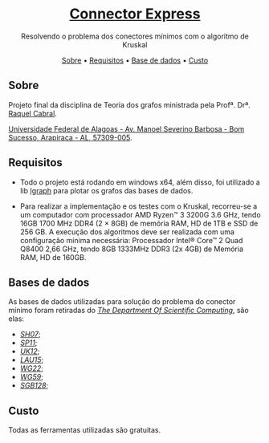 <h1 align="center">
    <a href="https://github.com/eu-joao/Connector-Express">Connector Express</a>
</h1>
<p align="center">Resolvendo o problema dos conectores mínimos com o algoritmo de Kruskal</p>

<p align="center">
 <a href="https://github.com/eu-joao/Connector-Express#sobre">Sobre</a> •
 <a href="https://github.com/eu-joao/Connector-Express#requisitos">Requisitos</a> •  
 <a href="https://github.com/eu-joao/Connector-Express#bases-de-dados">Base de dados</a> • 
 <a href="https://github.com/eu-joao/Connector-Express#custo">Custo</a> 
</p>

## Sobre
Projeto final da disciplina de Teoria dos grafos ministrada pela Profª. Drª. [Raquel Cabral](http://lattes.cnpq.br/0319343616289472).

[Universidade Federal de Alagoas - Av. Manoel Severino Barbosa - Bom Sucesso, Arapiraca - AL, 57309-005](https://www.google.com/maps/place/UFAL,+Campus+de+Arapiraca/@-9.7013428,-36.6880506,18z/data=!4m5!3m4!1s0x0:0xc680c05ae30667fc!8m2!3d-9.7012582!4d-36.6873613!5m1!1e2).

## Requisitos
* Todo o projeto está rodando em windows x64, além disso, foi utilizado a lib [Igraph](https://igraph.org/python/) para plotar os grafos das bases de dados.

* Para realizar a implementação e os testes com o Kruskal, recorreu-se a um computador com processador AMD Ryzen™ 3 3200G 3.6 GHz, tendo 16GB 1700 MHz DDR4 (2 × 8GB) de memória RAM, HD de 1TB e SSD de 256 GB. A execução dos algoritmos deve ser realizada com uma configuração mínima necessária: Processador Intel® Core™ 2 Quad Q8400 2,66 GHz, tendo 8GB 1333MHz DDR3 (2x 4GB) de Memória RAM, HD de 160GB.

## Bases de dados
As bases de dados utilizadas para solução do problema do conector mínimo foram retiradas do [*The Department Of Scientific Computing*](https://people.sc.fsu.edu/~jburkardt/datasets/cities/cities.html), são elas:
 - [*SH07*](https://people.sc.fsu.edu/~jburkardt/datasets/cities/sh07_dist.txt);
 - [*SP11*](https://people.sc.fsu.edu/~jburkardt/datasets/cities/sp11_dist.txt);
 - [*UK12*](https://people.sc.fsu.edu/~jburkardt/datasets/cities/uk12_dist.txt);
 - [*LAU15*](https://people.sc.fsu.edu/~jburkardt/datasets/cities/lau15_dist.txt);
 - [*WG22*](https://people.sc.fsu.edu/~jburkardt/datasets/cities/wg22_dist.txt);
 - [*WG59*](https://people.sc.fsu.edu/~jburkardt/datasets/cities/wg59_dist.txt);
 - [*SGB128*](https://people.sc.fsu.edu/~jburkardt/datasets/cities/sgb128_dist.txt);

## Custo
Todas as ferramentas utilizadas são gratuitas.